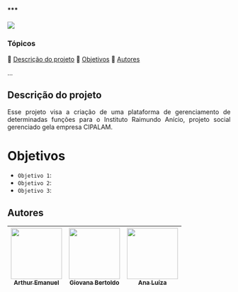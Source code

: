 <h4>***</h4> 

<img loading="lazy" src="https://img.shields.io/badge/Status-Em_Desenvolvimento-gren--"/>

### Tópicos 

:small_blue_diamond: [Descrição do projeto](#descrição-do-projeto)
:small_blue_diamond: [Objetivos](#objetivos)
:small_blue_diamond: [Autores](#autores)

... 

## Descrição do projeto 

<p align="justify">
  Esse projeto visa a criação de uma plataforma de gerenciamento de determinadas funções para o Instituto Raimundo Anício, projeto social gerenciado gela empresa CIPALAM.
</p>

#  Objetivos

- `Objetivo 1`: 
- `Objetivo 2`: 
- `Objetivo 3`: 


## Autores


| [<img loading="lazy" src="https://avatars.githubusercontent.com/u/161357772?v=4" width=115><br><sub>Arthur Emanuel</sub>](https://github.com/ArthurEmanuel148) |  [<img loading="lazy" src="https://avatars.githubusercontent.com/u/162634099?v=4" width=115><br><sub>Giovana Bertoldo</sub>](https://github.com/prazerbertoldo) | [<img loading="lazy" src="https://avatars.githubusercontent.com/u/141276601?v=4" width=115><br><sub>Ana Luíza</sub>](https://github.com/Lubina01) |
| :---: | :---: | :---: |
